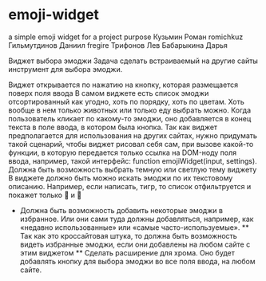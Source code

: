 # emoji-widget
a simple emoji widget for a project purpose
Кузьмин Роман romichkuz
Гильмутдинов Даниил fregire
Трифонов Лев
Бабарыкина Дарья

Виджет выбора эмоджи
Задача сделать встраиваемый на другие сайты инструмент для выбора эмоджи.

Виджет открывается по нажатию на кнопку, которая размещается поверх поля ввода
В самом виджете есть список эмоджи отсортированный как угодно, хоть по порядку, хоть по цветам. Хоть вообще в нем только животных или только еду выбрать можно. 
Когда пользователь кликает по какому-то эмоджи, оно добавляется в конец текста в поле ввода, в котором была кнопка.
Так как виджет предполагается для использования на других сайтах, нужно придумать такой сценарий, чтобы виджет рисовал себя сам, при вызове какой-то функции, в которую передается только ссылка на DOM-ноду поля ввода, например, такой интерфейс: function emojiWidget(input, settings).
Должна быть возможность выбрать темную или светлую тему виджету
В виджете должно быть можно искать эмоджи по их текстовому описанию. Например, если написать, тигр, то список отфильтруется и покажет только 🐅 и 🐯
* Должна быть возможность добавить некоторые эмоджи в избранное. Или они сами туда должны добавляться, например, как «недавно использованные» или «самые часто-используемые».
** Так как это кроссайтовая штука, то должна быть возможность видеть избранные эмоджи, если они добавлены на любом сайте с этим виджетом
** Сделать расширение для хрома. Оно будет добавлять кнопку для выбора эмоджи во все поля ввода, на любом сайте.
